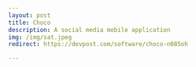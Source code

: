 ```yaml
---
layout: post
title: Choco
description: A social media mobile application
img: /img/sat.jpeg
redirect: https://devpost.com/software/choco-n085oh

---
```

